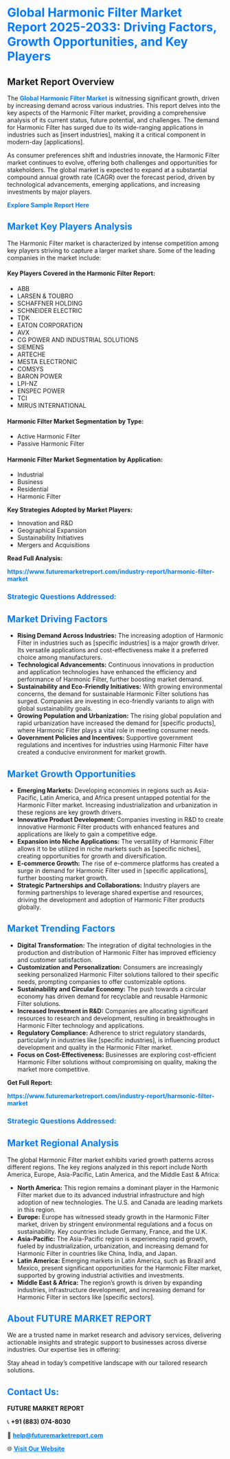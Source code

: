 <h1 style="color: #007BFF;">Global Harmonic Filter Market Report 2025-2033: Driving Factors, Growth Opportunities, and Key Players</h1>

<section id="overview">
<h2>Market Report Overview</h2>
<p>The <a href="https://www.futuremarketreport.com/industry-report/harmonic-filter-market" style="color: #007BFF; text-decoration: none;"><strong>Global Harmonic Filter Market</strong></a> is witnessing significant growth, driven by increasing demand across various industries. This report delves into the key aspects of the Harmonic Filter market, providing a comprehensive analysis of its current status, future potential, and challenges. The demand for Harmonic Filter has surged due to its wide-ranging applications in industries such as [insert industries], making it a critical component in modern-day [applications].</p>
<p>As consumer preferences shift and industries innovate, the Harmonic Filter market continues to evolve, offering both challenges and opportunities for stakeholders. The global market is expected to expand at a substantial compound annual growth rate (CAGR) over the forecast period, driven by technological advancements, emerging applications, and increasing investments by major players.</p>
</section>

<section id="overview">
<p><a href="https://www.futuremarketreport.com/request-sample/reportId=128054" style="color: #007BFF; text-decoration: none;"><strong>Explore Sample Report Here</strong></a></p>
</section>

<section id="key-players">
<h2 style="color: #007BFF;">Market Key Players Analysis</h2>
<p>The Harmonic Filter market is characterized by intense competition among key players striving to capture a larger market share. Some of the leading companies in the market include:</p>
<h4>Key Players Covered in the Harmonic Filter Report:</h4>
<ul><li>ABB</li><li>LARSEN &amp; TOUBRO</li><li>SCHAFFNER HOLDING</li><li>SCHNEIDER ELECTRIC</li><li>TDK</li><li>EATON CORPORATION</li><li>AVX</li><li>CG POWER AND INDUSTRIAL SOLUTIONS</li><li>SIEMENS</li><li>ARTECHE</li><li>MESTA ELECTRONIC</li><li>COMSYS</li><li>BARON POWER</li><li>LPI-NZ</li><li>ENSPEC POWER</li><li>TCI</li><li>MIRUS INTERNATIONAL</li></ul>
<h4>Harmonic Filter Market Segmentation by Type:</h4>
<ul><li>Active Harmonic Filter</li><li>Passive Harmonic Filter</li></ul>

<h4>Harmonic Filter Market Segmentation by Application:</h4>
<ul><li>Industrial</li><li>Business</li><li>Residential</li><li>Harmonic Filter</li></ul>
<p><strong>Key Strategies Adopted by Market Players:</strong></p>
<ul>
<li>Innovation and R&D</li>
<li>Geographical Expansion</li>
<li>Sustainability Initiatives</li>
<li>Mergers and Acquisitions</li>
</ul>
</section>

<section>
<p><strong>Read Full Analysis: </strong></p><a href="https://www.futuremarketreport.com/industry-report/harmonic-filter-market" style="color: #007BFF; text-decoration: none;"><strong>https://www.futuremarketreport.com/industry-report/harmonic-filter-market</strong></a>
<h3 style="color: #007BFF;">Strategic Questions Addressed:</h3>
</section>

<section id="driving-factors">
<h2 style="color: #007BFF;">Market Driving Factors</h2>
<ul>
<li><strong>Rising Demand Across Industries:</strong> The increasing adoption of Harmonic Filter in industries such as [specific industries] is a major growth driver. Its versatile applications and cost-effectiveness make it a preferred choice among manufacturers.</li>
<li><strong>Technological Advancements:</strong> Continuous innovations in production and application technologies have enhanced the efficiency and performance of Harmonic Filter, further boosting market demand.</li>
<li><strong>Sustainability and Eco-Friendly Initiatives:</strong> With growing environmental concerns, the demand for sustainable Harmonic Filter solutions has surged. Companies are investing in eco-friendly variants to align with global sustainability goals.</li>
<li><strong>Growing Population and Urbanization:</strong> The rising global population and rapid urbanization have increased the demand for [specific products], where Harmonic Filter plays a vital role in meeting consumer needs.</li>
<li><strong>Government Policies and Incentives:</strong> Supportive government regulations and incentives for industries using Harmonic Filter have created a conducive environment for market growth.</li>
</ul>
</section>

<section id="growth-opportunities">
<h2 style="color: #007BFF;">Market Growth Opportunities</h2>
<ul>
<li><strong>Emerging Markets:</strong> Developing economies in regions such as Asia-Pacific, Latin America, and Africa present untapped potential for the Harmonic Filter market. Increasing industrialization and urbanization in these regions are key growth drivers.</li>
<li><strong>Innovative Product Development:</strong> Companies investing in R&D to create innovative Harmonic Filter products with enhanced features and applications are likely to gain a competitive edge.</li>
<li><strong>Expansion into Niche Applications:</strong> The versatility of Harmonic Filter allows it to be utilized in niche markets such as [specific niches], creating opportunities for growth and diversification.</li>
<li><strong>E-commerce Growth:</strong> The rise of e-commerce platforms has created a surge in demand for Harmonic Filter used in [specific applications], further boosting market growth.</li>
<li><strong>Strategic Partnerships and Collaborations:</strong> Industry players are forming partnerships to leverage shared expertise and resources, driving the development and adoption of Harmonic Filter products globally.</li>
</ul>
</section>

<section id="trending-factors">
<h2 style="color: #007BFF;">Market Trending Factors</h2>
<ul>
<li><strong>Digital Transformation:</strong> The integration of digital technologies in the production and distribution of Harmonic Filter has improved efficiency and customer satisfaction.</li>
<li><strong>Customization and Personalization:</strong> Consumers are increasingly seeking personalized Harmonic Filter solutions tailored to their specific needs, prompting companies to offer customizable options.</li>
<li><strong>Sustainability and Circular Economy:</strong> The push towards a circular economy has driven demand for recyclable and reusable Harmonic Filter solutions.</li>
<li><strong>Increased Investment in R&D:</strong> Companies are allocating significant resources to research and development, resulting in breakthroughs in Harmonic Filter technology and applications.</li>
<li><strong>Regulatory Compliance:</strong> Adherence to strict regulatory standards, particularly in industries like [specific industries], is influencing product development and quality in the Harmonic Filter market.</li>
<li><strong>Focus on Cost-Effectiveness:</strong> Businesses are exploring cost-efficient Harmonic Filter solutions without compromising on quality, making the market more competitive.</li>
</ul>
</section>

<section>
<p><strong>Get Full Report: </strong></p><a href="https://www.futuremarketreport.com/industry-report/harmonic-filter-market" style="color: #007BFF; text-decoration: none;"><strong>https://www.futuremarketreport.com/industry-report/harmonic-filter-market</strong></a>
<h3 style="color: #007BFF;">Strategic Questions Addressed:</h3>
</section>


<section id="regional-analysis">
<h2 style="color: #007BFF;">Market Regional Analysis</h2>
<p>The global Harmonic Filter market exhibits varied growth patterns across different regions. The key regions analyzed in this report include North America, Europe, Asia-Pacific, Latin America, and the Middle East & Africa:</p>
<ul>
<li><strong>North America:</strong> This region remains a dominant player in the Harmonic Filter market due to its advanced industrial infrastructure and high adoption of new technologies. The U.S. and Canada are leading markets in this region.</li>
<li><strong>Europe:</strong> Europe has witnessed steady growth in the Harmonic Filter market, driven by stringent environmental regulations and a focus on sustainability. Key countries include Germany, France, and the U.K.</li>
<li><strong>Asia-Pacific:</strong> The Asia-Pacific region is experiencing rapid growth, fueled by industrialization, urbanization, and increasing demand for Harmonic Filter in countries like China, India, and Japan.</li>
<li><strong>Latin America:</strong> Emerging markets in Latin America, such as Brazil and Mexico, present significant opportunities for the Harmonic Filter market, supported by growing industrial activities and investments.</li>
<li><strong>Middle East & Africa:</strong> The region’s growth is driven by expanding industries, infrastructure development, and increasing demand for Harmonic Filter in sectors like [specific sectors].</li>
</ul>
</section>

<footer>
<h2 style="color: #007BFF;">About FUTURE MARKET REPORT</h2>
<p>We are a trusted name in market research and advisory services, delivering actionable insights and strategic support to businesses across diverse industries. Our expertise lies in offering:</p>

<p>Stay ahead in today’s competitive landscape with our tailored research solutions.</p>

<h2 style="color: #007BFF;">Contact Us:</h2>
<p><strong>FUTURE MARKET REPORT</strong></p>
<p>📞 <strong>+91 (883) 074-8030</strong></p>
<p>📧 <strong><a href="mailto:help@futuremarketreport.com" style="color: #007BFF;">help@futuremarketreport.com</a></strong></p>
<p>🌐 <strong><a href="https://www.futuremarketreport.com/" style="color: #007BFF;">Visit Our Website</a></strong></p>
</footer>